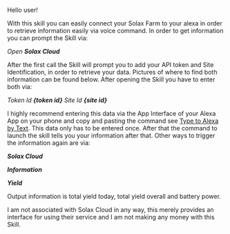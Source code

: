 Hello user!

With this skill you can easily connect your Solax Farm to your alexa in order to retrieve information easily via voice command. 
In order to get information you can prompt the Skill via:

_Open **Solax Cloud**_

After the first call the Skill will prompt you to add your API token and Site Identification, in order to retrieve your data. Pictures of where to find both information
can be found below. After opening the Skill you have to enter both via:

_Token Id **{token id}** Site Id **{site id}**_

I highly recommend entering this data via the App Interface of your Alexa App on your phone and copy and pasting the command see [Type to Alexa by Text](https://www.amazon.com/gp/help/customer/display.html?nodeId=GBUJQF9ZX3TV7MK6). This data only has to be entered once. After that the command to launch the skill tells you your information after that.
Other ways to trigger the information again are via:

_**Solax Cloud**_

_**Information**_

_**Yield**_

Output information is total yield today, total yield overall and battery power.

I am not associated with Solax Cloud in any way, this merely provides an interface for using their service and I am not making any money with this Skill.
